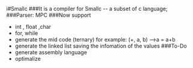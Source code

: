 i#Smallc
###It is a compiler for Smallc -- a subset of c language;
###Parser: MPC
###Now support
* int , float ,char
* for, while
* generate the mid code (ternary) for example: (+, a, b) -->a = a+b
* generate the linked list saving the infomation of the values
###To-Do
* generate assembly language
* optimalize 
